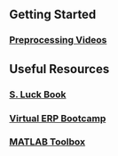 ## Getting Started

### [Preprocessing Videos](https://github.com/JonahKember/Developmental-Neuroscience-Lab-Toolbox/Preprocessing_Videos)

## Useful Resources
### [S. Luck Book](https://github.com/JonahKember/Developmental-Neuroscience-Lab-Toolbox/gh-pages/Luck-Book)
### [Virtual ERP Bootcamp](https://courses.erpinfo.org/courses/Intro-to-ERPs)
### [MATLAB Toolbox](https://github.com/JonahKember/Developmental-Neuroscience-Lab-Toolbox)
